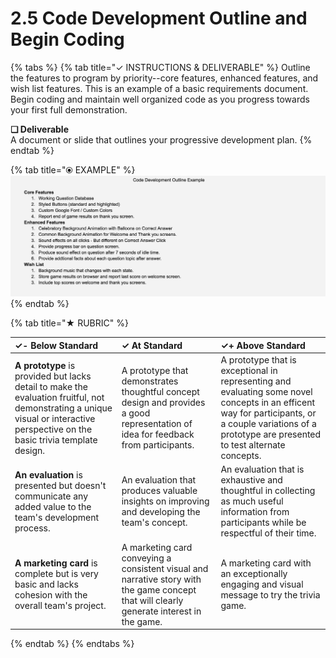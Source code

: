 # 2.5 Code Development Outline and Begin Coding



{% tabs %}
{% tab title="✓  INSTRUCTIONS & DELIVERABLE" %}
Outline the features to program by priority--core features, enhanced features, and wish list features. This is an example of a basic requirements document. Begin coding and maintain well organized code as you progress towards your first full demonstration.

**❏ Deliverable**  
A document or slide that outlines your progressive development plan.
{% endtab %}

{% tab title="⦿ EXAMPLE" %}
![](../../.gitbook/assets/codedev.png)
{% endtab %}

{% tab title="★  RUBRIC" %}


| ✓- Below Standard | ✓ At Standard | ✓+ Above Standard |
| :--- | :--- | :--- |
| **A prototype** is provided but lacks detail to make the evaluation fruitful, not demonstrating a unique visual or interactive perspective on the basic trivia template design. | A prototype that demonstrates thoughtful concept design and provides a good representation of idea for feedback from participants. | A prototype that is exceptional in representing and evaluating some novel concepts in an efficent way for participants, or a couple variations of a prototype are presented to test alternate concepts. |
| **An evaluation** is presented but doesn't communicate any added value to the team's development process. | An evaluation that produces valuable insights on improving and developing the team's concept. | An evaluation that is exhaustive and thoughtful in collecting as much useful information from participants while be respectful of their time. |
| **A marketing card** is complete but is very basic and lacks cohesion with the overall team's project. | A marketing card conveying a consistent visual and narrative story with the game concept that will clearly generate interest in the game. | A marketing card with an exceptionally engaging and visual message to try the trivia game. |
{% endtab %}
{% endtabs %}

